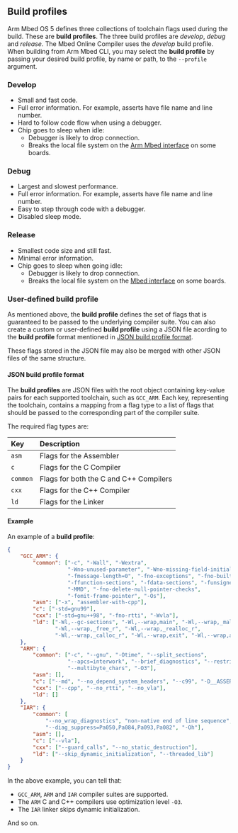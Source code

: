<h2 id="build-profiles">Build profiles</h2>

Arm Mbed OS 5 defines three collections of toolchain flags used during the build. These are __build profiles__.  The three build profiles are *develop*, *debug* and *release*. The Mbed Online Compiler uses the *develop* build profile. When building from Arm Mbed CLI, you may select the __build profile__ by passing your desired build profile, by name or path, to the `--profile` argument.

### Develop

- Small and fast code.
- Full error information. For example, asserts have file name and line number.
- Hard to follow code flow when using a debugger.
- Chip goes to sleep when idle:
   - Debugger is likely to drop connection.
   - Breaks the local file system on the [Arm Mbed interface](../introduction/index.html) on some boards.

### Debug

- Largest and slowest performance.
- Full error information. For example, asserts have file name and line number.
- Easy to step through code with a debugger.
- Disabled sleep mode.

### Release

- Smallest code size and still fast.
- Minimal error information.
- Chip goes to sleep when going idle:
   - Debugger is likely to drop connection.
   - Breaks the local file system on the [Mbed interface](../introduction/index.html) on some boards.

### User-defined build profile

As mentioned above, the __build profile__ defines the set of flags that is guaranteed to be passed to the underlying compiler suite. You can also create a custom or user-defined __build profile__ using a JSON file acording to the __build profile__ format mentioned in [JSON build profile format](#JSON-build-profile-format).

These flags stored in the JSON file may also be merged with other JSON files of the same structure.

#### JSON build profile format

The __build profiles__ are JSON files with the root object containing key-value pairs for each supported toolchain, such as `GCC_ARM`.
Each key, representing the toolchain, contains a mapping from a flag type to a list of flags that should be passed to the corresponding part of the compiler suite.

The required flag types are:

| Key      | Description                           |
|:---------|:--------------------------------------|
| `asm`    | Flags for the Assembler               |
| `c`      | Flags for the C Compiler              |
| `common` | Flags for both the C and C++ Compilers|
| `cxx`    | Flags for the C++ Compiler            |
| `ld`     | Flags for the Linker                  |

#### Example

An example of a __build profile__:

```json
{
    "GCC_ARM": {
        "common": ["-c", "-Wall", "-Wextra",
                   "-Wno-unused-parameter", "-Wno-missing-field-initializers",
                   "-fmessage-length=0", "-fno-exceptions", "-fno-builtin",
                   "-ffunction-sections", "-fdata-sections", "-funsigned-char",
                   "-MMD", "-fno-delete-null-pointer-checks",
                   "-fomit-frame-pointer", "-Os"],
        "asm": ["-x", "assembler-with-cpp"],
        "c": ["-std=gnu99"],
        "cxx": ["-std=gnu++98", "-fno-rtti", "-Wvla"],
        "ld": ["-Wl,--gc-sections", "-Wl,--wrap,main", "-Wl,--wrap,_malloc_r",
               "-Wl,--wrap,_free_r", "-Wl,--wrap,_realloc_r",
               "-Wl,--wrap,_calloc_r", "-Wl,--wrap,exit", "-Wl,--wrap,atexit"]
    },
    "ARM": {
        "common": ["-c", "--gnu", "-Otime", "--split_sections",
                   "--apcs=interwork", "--brief_diagnostics", "--restrict",
                   "--multibyte_chars", "-O3"],
        "asm": [],
        "c": ["--md", "--no_depend_system_headers", "--c99", "-D__ASSERT_MSG"],
        "cxx": ["--cpp", "--no_rtti", "--no_vla"],
        "ld": []
    },
    "IAR": {
        "common": [
            "--no_wrap_diagnostics", "non-native end of line sequence", "-e",
            "--diag_suppress=Pa050,Pa084,Pa093,Pa082", "-Oh"],
        "asm": [],
        "c": ["--vla"],
        "cxx": ["--guard_calls", "--no_static_destruction"],
        "ld": ["--skip_dynamic_initialization", "--threaded_lib"]
    }
}
```

In the above example, you can tell that:

- `GCC_ARM`, `ARM` and `IAR` compiler suites are supported.
- The `ARM` C and C++ compilers use optimization level `-O3`.
- The `IAR` linker skips dynamic initialization.

And so on.
